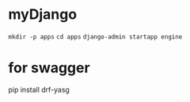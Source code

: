 # myDjango

`mkdir -p apps`
`cd apps`
`django-admin startapp engine`

# for swagger
pip install drf-yasg
